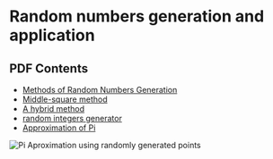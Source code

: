 Random numbers generation and application
=========

## PDF Contents

- [Methods of Random Numbers Generation](#1)
- [Middle-square method](#2)
- [A hybrid method](#3)
- [random integers generator](#4)
- [Approximation of Pi](#5)

![Pi Aproximation using randomly generated points]("/assets/images/AproxPi.png")
